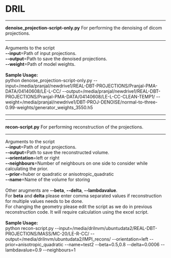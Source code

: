 # DRIL
___________________________________
**denoise_projection-script-only.py**
For performing the denoising of dicom projections.
___________________________________

Arguments to the script<br>
**--input**=Path of input projections.<br>
**--output**=Path to save the denoised projections.<br>
**--weight**=Path of model weights.<br>
<br>
**Sample Usage:**<br>
python denoise_projection-script-only.py --input=/media/pranjal/newdrive1/REAL-DBT-PROJECTIONS/Pranjal-PMA-DATA/04140608/LE-L-CC/ --output=/media/pranjal/newdrive1/REAL-DBT-PROJECTIONS/Pranjal-PMA-DATA/04140608/LE-L-CC-CLEAN-TEMP1/ --weight=/media/pranjal/newdrive1/DBT-PROJ-DENOISE/normal-to-three-0.99-weights/generator_weights_3550.h5
___________________________________
___________________________________
**recon-script.py**
For performing reconstruction of the projections.
___________________________________
Arguments to the script<br>
**--input**=Path of input projections.<br>
**--output**=Path to save the reconstructed volume.<br>
**--orientation**=left or right<br> 
**--neighbours**=Number of neighbours on one side to consider while calculating the prior.<br>
**--prior**=huber or quadratic or anisotropic_quadratic<br>
**--name**=Name of the volume for storing<br><br>
Other arugments are **--beta**, **--delta**, **--lambdavalue**.<br>
For **beta** and **delta** please enter comma separated values if reconstruction for multiple values needs to be done.<br>
For changing the geometry please edit the script as we do in previous reconstruction code. It will require calculation using the excel script.
<br><br>
**Sample Usage:**<br>
python recon-script.py --input=/media/drilnvm/ubuntudata2/REAL-DBT-PROJECTIONS/MASS/MC-20/LE-R-CC/ --output=/media/drilnvm/ubuntudata2/IMPI_recons/ --orientation=left --prior=anisotropic_quadratic --name=test2 --beta=0.5,0.8 --delta=0.0006 --lambdavalue=0.9 --neighbours=1
